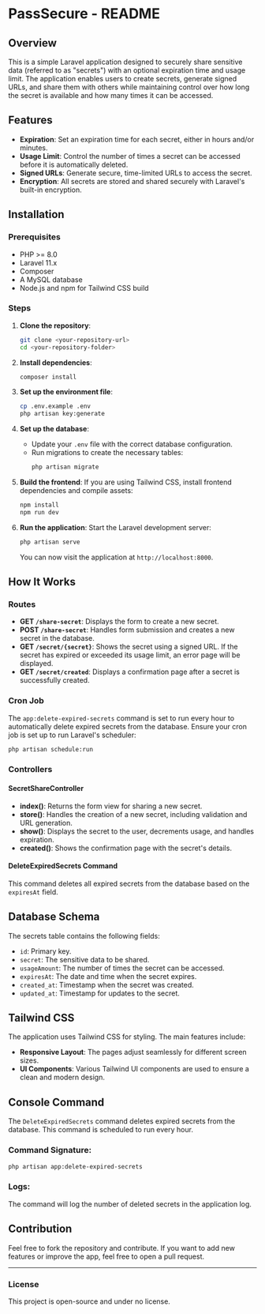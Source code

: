 # PassSecure - README

## Overview

This is a simple Laravel application designed to securely share sensitive data (referred to as "secrets") with an optional expiration time and usage limit. The application enables users to create secrets, generate signed URLs, and share them with others while maintaining control over how long the secret is available and how many times it can be accessed.

## Features

- **Expiration**: Set an expiration time for each secret, either in hours and/or minutes.
- **Usage Limit**: Control the number of times a secret can be accessed before it is automatically deleted.
- **Signed URLs**: Generate secure, time-limited URLs to access the secret.
- **Encryption**: All secrets are stored and shared securely with Laravel's built-in encryption.

## Installation

### Prerequisites

- PHP >= 8.0
- Laravel 11.x
- Composer
- A MySQL database
- Node.js and npm for Tailwind CSS build

### Steps

1. **Clone the repository**:
   ```bash
   git clone <your-repository-url>
   cd <your-repository-folder>
   ```

2. **Install dependencies**:
   ```bash
   composer install
   ```

3. **Set up the environment file**:
   ```bash
   cp .env.example .env
   php artisan key:generate
   ```

4. **Set up the database**:
    - Update your `.env` file with the correct database configuration.
    - Run migrations to create the necessary tables:
      ```bash
      php artisan migrate
      ```

5. **Build the frontend**:
   If you are using Tailwind CSS, install frontend dependencies and compile assets:
   ```bash
   npm install
   npm run dev
   ```

6. **Run the application**:
   Start the Laravel development server:
   ```bash
   php artisan serve
   ```

   You can now visit the application at `http://localhost:8000`.

## How It Works

### Routes

- **GET `/share-secret`**: Displays the form to create a new secret.
- **POST `/share-secret`**: Handles form submission and creates a new secret in the database.
- **GET `/secret/{secret}`**: Shows the secret using a signed URL. If the secret has expired or exceeded its usage limit, an error page will be displayed.
- **GET `/secret/created`**: Displays a confirmation page after a secret is successfully created.

### Cron Job

The `app:delete-expired-secrets` command is set to run every hour to automatically delete expired secrets from the database. Ensure your cron job is set up to run Laravel's scheduler:
```bash
php artisan schedule:run
```

### Controllers

#### SecretShareController
- **index()**: Returns the form view for sharing a new secret.
- **store()**: Handles the creation of a new secret, including validation and URL generation.
- **show()**: Displays the secret to the user, decrements usage, and handles expiration.
- **created()**: Shows the confirmation page with the secret's details.

#### DeleteExpiredSecrets Command
This command deletes all expired secrets from the database based on the `expiresAt` field.

## Database Schema

The secrets table contains the following fields:
- `id`: Primary key.
- `secret`: The sensitive data to be shared.
- `usageAmount`: The number of times the secret can be accessed.
- `expiresAt`: The date and time when the secret expires.
- `created_at`: Timestamp when the secret was created.
- `updated_at`: Timestamp for updates to the secret.

## Tailwind CSS

The application uses Tailwind CSS for styling. The main features include:
- **Responsive Layout**: The pages adjust seamlessly for different screen sizes.
- **UI Components**: Various Tailwind UI components are used to ensure a clean and modern design.

## Console Command

The `DeleteExpiredSecrets` command deletes expired secrets from the database. This command is scheduled to run every hour.

### Command Signature:
```bash
php artisan app:delete-expired-secrets
```

### Logs:
The command will log the number of deleted secrets in the application log.

## Contribution

Feel free to fork the repository and contribute. If you want to add new features or improve the app, feel free to open a pull request.

---

### License

This project is open-source and under no license.
